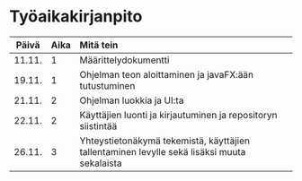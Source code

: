 # Työaikakirjanpito

| Päivä  | Aika | Mitä tein                                                                                   |
|:------:|:-----|:--------------------------------------------------------------------------------------------|
| 11.11. | 1    | Määrittelydokumentti                                                                        |
| 19.11. | 1    | Ohjelman teon aloittaminen ja javaFX:ään tutustuminen                                       |
| 21.11. | 2    | Ohjelman luokkia ja UI:ta                                                                   |
| 22.11. | 2    | Käyttäjien luonti ja kirjautuminen ja repositoryn siistintää                                |
| 26.11. | 3    | Yhteystietonäkymä tekemistä, käyttäjien tallentaminen levylle sekä lisäksi muuta sekalaista |
